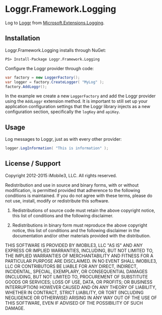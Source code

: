 # Loggr.Framework.LoggingLog to [Loggr](http://loggr.net/) from [Microsoft.Extensions.Logging](https://github.com/aspnet/Logging).## InstallationLoggr.Framework.Logging installs through NuGet:```PS> Install-Package Loggr.Framework.Logging```Configure the Loggr provider through code:```c#var factory = new LoggerFactory();var logger = factory.CreateLogger( "MyLog" );factory.AddLoggr();```In the example we create a new `LoggerFactory` and add the Loggr provider using the `AddLoggr` extension method. It is important to still set up your application configuration settings that the Loggr library injects as a new configuration section, specifically the `logKey` and `apiKey`.## UsageLog messages to Loggr, just as with every other provider:```c#logger.LogInformation( "This is information" );```## License / SupportCopyright 2012-2015 iMobile3, LLC. All rights reserved.Redistribution and use in source and binary forms, with or withoutmodification, is permitted provided that adherence to the followingconditions is maintained. If you do not agree with these terms,please do not use, install, modify or redistribute this software.1. Redistributions of source code must retain the above copyright notice, thislist of conditions and the following disclaimer.2. Redistributions in binary form must reproduce the above copyright notice,this list of conditions and the following disclaimer in the documentationand/or other materials provided with the distribution.THIS SOFTWARE IS PROVIDED BY IMOBILE3, LLC "AS IS" AND ANY EXPRESS ORIMPLIED WARRANTIES, INCLUDING, BUT NOT LIMITED TO, THE IMPLIED WARRANTIES OFMERCHANTABILITY AND FITNESS FOR A PARTICULAR PURPOSE ARE DISCLAIMED. IN NOEVENT SHALL IMOBILE3, LLC OR CONTRIBUTORS BE LIABLE FOR ANY DIRECT,INDIRECT, INCIDENTAL, SPECIAL, EXEMPLARY, OR CONSEQUENTIAL DAMAGES (INCLUDING,BUT NOT LIMITED TO, PROCUREMENT OF SUBSTITUTE GOODS OR SERVICES; LOSS OF USE,DATA, OR PROFITS; OR BUSINESS INTERRUPTION) HOWEVER CAUSED AND ON ANY THEORY OFLIABILITY, WHETHER IN CONTRACT, STRICT LIABILITY, OR TORT (INCLUDING NEGLIGENCEOR OTHERWISE) ARISING IN ANY WAY OUT OF THE USE OF THIS SOFTWARE, EVEN IFADVISED OF THE POSSIBILITY OF SUCH DAMAGE.